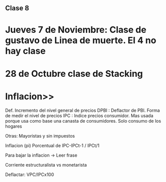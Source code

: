 ## Clase 8 

# Jueves 7 de Noviembre: Clase de gustavo de Linea de muerte. El 4 no hay clase

# 28 de Octubre clase de Stacking

# Inflacion>> 

Def. Incremento del nivel general de precios
DPBI : Deflactor de PBI. Forma de medir el nivel de precios 
IPC : Indice precios consumidor. Mas usada porque usa como base una canasta de consumidores. Solo consumo de los hogares

Otras: Mayoristas y sin impuestos

Inflacion (pi) Porcentual de IPC-IPCt-1 / IPCt/1

Para bajar la inflacion -> Leer frase

Corriente estructuralista vs monetarista

Deflactar:
VPC/IPCx100

